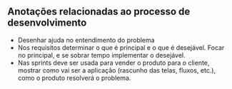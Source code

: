 ## Anotações relacionadas ao processo de desenvolvimento

- Desenhar ajuda no entendimento do problema
- Nos requisitos determinar o que é principal e o que é desejável. Focar no principal, e se sobrar tempo implementar o desejável.
- Nas sprints deve ser usada para vender o produto para o cliente, mostrar como vai ser a aplicação (rascunho das telas, fluxos, etc.), como o produto resolverá o problema.
